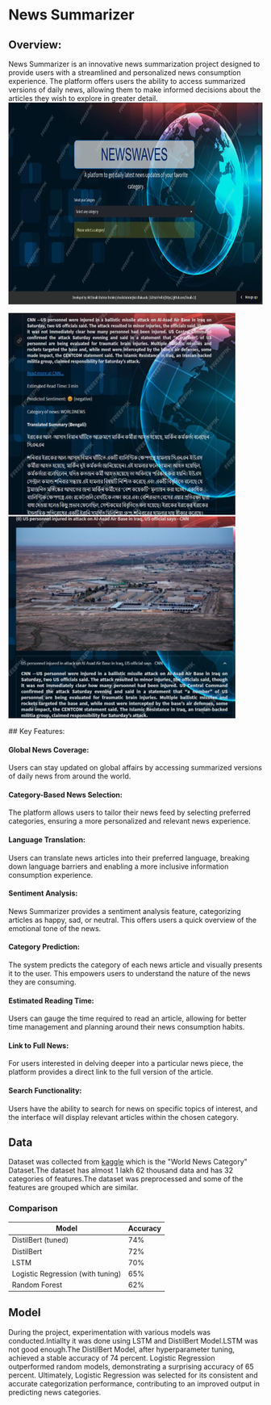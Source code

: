 # News Summarizer

## Overview:
News Summarizer is an innovative news summarization project designed to provide users with a streamlined and personalized news consumption experience. The platform offers users the ability to access summarized versions of daily news, allowing them to make informed decisions about the articles they wish to explore in greater detail.
<img src = "picture/Interface.png" width="900" height="400">  
<p align="left">
  <img src="picture/1.png" width="450" height="400" />
  <img src="picture/2.png" width="450" height="400" />
</p>
## Key Features:

#### Global News Coverage:
Users can stay updated on global affairs by accessing summarized versions of daily news from around the world.

#### Category-Based News Selection:
The platform allows users to tailor their news feed by selecting preferred categories, ensuring a more personalized and relevant news experience.

#### Language Translation:
Users can translate news articles into their preferred language, breaking down language barriers and enabling a more inclusive information consumption experience.

#### Sentiment Analysis:
News Summarizer provides a sentiment analysis feature, categorizing articles as happy, sad, or neutral. This offers users a quick overview of the emotional tone of the news.

#### Category Prediction:
The system predicts the category of each news article and visually presents it to the user. This empowers users to understand the nature of the news they are consuming.

#### Estimated Reading Time:
Users can gauge the time required to read an article, allowing for better time management and planning around their news consumption habits.

#### Link to Full News:
For users interested in delving deeper into a particular news piece, the platform provides a direct link to the full version of the article.

#### Search Functionality:
Users have the ability to search for news on specific topics of interest, and the interface will display relevant articles within the chosen category.


## Data
Dataset was collected from [kaggle](https://www.kaggle.com/datasets/rmisra/news-category-dataset) which is the "World News Category" Dataset.The dataset has almost 1 lakh 62 thousand data and has 32 categories of features.The dataset was preprocessed and some of the features are grouped which are similar.
### Comparison 

| Model                               | Accuracy |
|-------------------------------------|----------|
| DistilBert (tuned)                  | 74%      |
| DistilBert                          | 72%      |
| LSTM                                | 70%      |
| Logistic Regression (with tuning)   | 65%      |
| Random Forest                       | 62%      |


## Model 

During the project, experimentation with various models was conducted.Intiallty it was done using LSTM and DistilBert Model.LSTM was not good enough.The DistilBert Model, after hyperparameter tuning, achieved a stable accuracy of 74 percent. Logistic Regression outperformed random models, demonstrating a surprising accuracy of 65 percent. Ultimately, Logistic Regression was selected for its consistent and accurate categorization performance, contributing to an improved output in predicting news categories.


